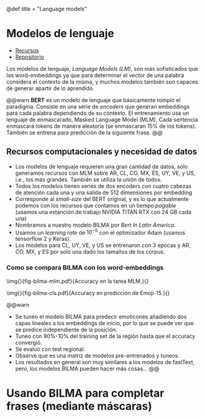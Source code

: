 @def title = "Language models"

# Modelos de lenguaje

- [Recursos](https://ingeotec.github.io/regional-spanish-models/)
- [Repositorio](https://github.com/INGEOTEC/regional-spanish-models)


Los modelos de lenguaje, _Language Models (LM)_, son más sofisticados que los word-embeddings ya que para determinar el vector de una palabra considera el contexto de la misma, y muchos modelos también son capaces de generar apartir de lo aprendido.

@@warn
**BERT** es un modelo de lenguaje que básicamente rompió el paradigma. Consiste en una serie de _encoders_ que generan embeddings para cada palabra dependiendo de su contexto. El entrenamiento usa un lenguaje de enmascarado, Masked Language Model (MLM). Cada sentencia enmascará tokens de manera aleatoría (se enmascaran 15% de los tokens). También se entrena para predicción de la siguiente frase.
@@

## Recursos computacionales y necesidad de datos
- Los modelos de lenguaje requieren una gran cantidad de datos, solo generamos recursos con MLM sobre AR, CL, CO, MX, ES, UY, VE, y US, i.e., los más grandes. También se utiliza la unión de todos.
- Todos los modelos tienen series de dos encoders con cuatro cabezas de atención cada una y una salida de 512 dimensiones por embedding
- Corresponde al _small-size_ del BERT original, y es lo que actualmente podemos con los recursos que contamos en un tiempo _pagable_ (usamos una estanción de trabajo NVIDIA TITAN RTX con 24 GB cada una)
- Nombramos a nuestro modelo BILMA por _Bert In Latin America_.
- Usamos un _learning rate_ de $10^{-5}$ con el optimizador Adam (usamos tensorflow 2 y Keras).
- Los modelos para CL, UY, VE, y US se entrenaron con 3 epocas y AR, CO, MX, y ES por solo una dado los tamaños de los corpus.


### Como se compara BILMA con los word-embeddings

\img{}{fig-bilma-mlm.pdf}{Accuracy en la tarea MLM.}{}

\img{}{fig-bilma-cls.pdf}{Accuracy en predicción de Emoji-15.}{}


@@warn
- Se tuneo el modelo BILMA para predecir emoticones añadiendo dos capas lineales a los embeddings de inicio, por lo que se puede ver que se predice independiente de la posición. 
- Tuneo con 90%-10% del training set de la región hasta que el accuracy convergió.
- Se evaluó con test regional.
- Observe que es una matriz de modelos pre-entrenados y tuneos.
- Los resultados en general son muy similares a los modelos de fastText, pero, los modelos BILMA pueden hacer más cosas...
@@


# Usando BILMA para completar frases (mediante máscaras)